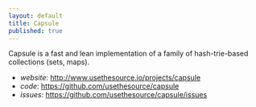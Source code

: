 ```yaml
---
layout: default
title: Capsule
published: true
---
```


Capsule is a fast and lean implementation of a family of hash-trie-based collections (sets, maps).

* *website*: <http://www.usethesource.io/projects/capsule>
* *code*: <https://github.com/usethesource/capsule>
* *issues*: <https://github.com/usethesource/capsule/issues>

